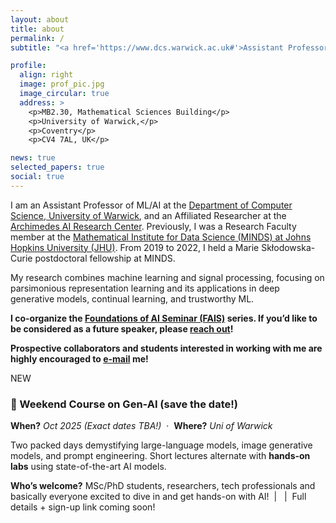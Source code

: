 ```yaml
---
layout: about
title: about
permalink: /
subtitle: "<a href='https://www.dcs.warwick.ac.uk#'>Assistant Professor @ Department of Computer Science, University of Warwick</a>."

profile:
  align: right
  image: prof_pic.jpg
  image_circular: true
  address: >
    <p>MB2.30, Mathematical Sciences Building</p>
    <p>University of Warwick,</p>
    <p>Coventry</p>
    <p>CV4 7AL, UK</p>

news: true
selected_papers: true
social: true
---
```


I am an Assistant Professor of ML/AI at the [Department of Computer Science, University of Warwick](https://warwick.ac.uk/fac/sci/dcs/), and an Affiliated Researcher at the [Archimedes AI Research Center](https://archimedesai.gr/en/). Previously, I was a Research Faculty member at the [Mathematical Institute for Data Science (MINDS) at Johns Hopkins University (JHU)](https://www.minds.jhu.edu). From 2019 to 2022, I held a Marie Skłodowska-Curie postdoctoral fellowship at MINDS. 

My research combines machine learning and signal processing, focusing on parsimonious representation learning and its applications in deep generative models, continual learning, and trustworthy ML. 

**I co-organize the [Foundations of AI Seminar (FAIS)](https://faiseminarswarwick.github.io) series. If you’d like to be considered as a future speaker, please [reach out](mailto:paris.giampouras@warwick.ac.uk)!**


**Prospective collaborators and students interested in working with me are highly encouraged to [e-mail](mailto:paris.giampouras@warwick.ac.uk) me!**


<!-- =========================  ANNOUNCEMENT BANNER  ========================= -->
<div class="course-announcement">
  <span class="badge">NEW</span>

  <h3>🎉 Weekend Course on  Gen-AI (save the date!)</h3>

  <p class="course-meta">
    <strong>When?</strong> <em>Oct 2025 (Exact dates TBA!)</em> &nbsp;·&nbsp;
    <strong>Where?</strong> <em>Uni of Warwick</em>
  </p>

  <p>
    Two packed days demystifying large-language models, image generative models, and prompt
    engineering.  Short lectures alternate with <strong>hands-on labs</strong> using
    state-of-the-art AI models.
  </p>

  <p class="course-meta">
    <strong>Who’s welcome?</strong> MSc/PhD students, researchers, tech professionals and basically everyone excited to dive in and get hands-on with AI! &nbsp;|&nbsp; 
    &nbsp;|&nbsp; Full details + sign-up link coming soon!
  </p>

  <!-- Uncomment when registration opens
  <a class="button" href="YOUR-REGISTRATION-LINK" target="_blank" rel="noopener">
    Count me in →
  </a>
  -->
</div>
<!-- ======================================================================= -->

